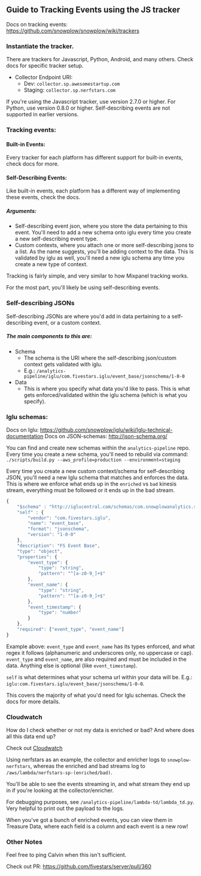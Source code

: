 ## Guide to Tracking Events using the JS tracker
Docs on tracking events: https://github.com/snowplow/snowplow/wiki/trackers

### Instantiate the tracker.

There are trackers for Javascript, Python, Android, and many others. Check docs for specific tracker setup.

* Collector Endpoint URI: 
  * Dev: `collector.sp.awesomestartup.com`
  * Staging: `collector.sp.nerfstars.com`

If you're using the Javascript tracker, use version 2.7.0 or higher. For Python, use version 0.8.0 or higher. Self-describing events are not supported in earlier versions.

### Tracking events:

#### Built-in Events:

Every tracker for each platform has different support for built-in events, check docs for more.

#### Self-Describing Events:

Like built-in events, each platform has a different way of implementing these events, check the docs.

##### Arguments:

* Self-describing event json, where you store the data pertaining to this event. You'll need to add a new schema onto iglu every time you create a new self-describing event type. 
* Custom contexts, where you attach one or more self-describing jsons to a list. As the name suggests, you'll be adding context to the data. This is validated by iglu as well, you'll need a new iglu schema any time you create a new type of context.

Tracking is fairly simple, and very similar to how Mixpanel tracking works. 

For the most part, you'll likely be using self-describing events.


### Self-describing JSONs

Self-describing JSONs are where you'd add in data pertaining to a self-describing event, or a custom context.

##### The main components to this are:
* Schema
  * The schema is the URI where the self-describing json/custom context gets validated with iglu.
  * E.g.: `/analytics-pipeline/iglu/com.fivestars.iglu/event_base/jsonschema/1-0-0`
* Data
  * This is where you specify what data you'd like to pass. This is what gets enforced/validated within the iglu schema (which is what you specify).


### Iglu schemas:

Docs on Iglu: https://github.com/snowplow/iglu/wiki/Iglu-technical-documentation
Docs on JSON-schemas: http://json-schema.org/

You can find and create new schemas within the `analytics-pipeline` repo. Every time you create a new schema, you'll need to rebuild via command: `./scripts/build.py --aws_profile=production --environment=staging`

Every time you create a new custom context/schema for self-describing JSON, you'll need a new Iglu schema that matches and enforces the data. This is where we enforce what ends up in the `enriched` vs `bad` kinesis stream, everything must be followed or it ends up in the bad stream.

```javascript
{
    "$schema" : "http://iglucentral.com/schemas/com.snowplowanalytics.self-desc/schema/jsonschema/1-0-0#",
    "self" : {
        "vendor": "com.fivestars.iglu",
        "name": "event_base",
        "format": "jsonschema",
        "version": "1-0-0"
    },
    "description": "FS Event Base",
    "type": "object",
    "properties": {
        "event_type": {
            "type": "string",
            "pattern": "^[a-z0-9_]+$"
        },
        "event_name": {
            "type": "string",
            "pattern": "^[a-z0-9_]+$"
        },
        "event_timestamp": {
            "type": "number"
        }
    },
    "required": ["event_type", "event_name"]
}
```

Example above: `event_type` and `event_name` has its types enforced, and what regex it follows (alphanumeric and underscores only, no uppercase or cap). `event_type` and `event_name`, are also required and must be included in the data. Anything else is optional (like `event_timestamp`).

`self` is what determines what your schema url within your data will be. E.g.: `iglu:com.fivestars.iglu/event_base/jsonschema/1-0-0`.

This covers the majority of what you'd need for Iglu schemas. Check the docs for more details.


### Cloudwatch

How do I check whether or not my data is enriched or bad? And where does all this data end up?

Check out [Cloudwatch](https://console.aws.amazon.com/cloudwatch/home?region=us-east-1#logs:)

Using nerfstars as an example, the collector and enricher logs to `snowplow-nerfstars`, whereas the enriched and bad streams log to `/aws/lambda/nerfstars-sp-(enriched/bad)`.

You'll be able to see the events streaming in, and what stream they end up in if you're looking at the collector/enricher.

For debugging purposes, see `/analytics-pipeline/lambda-td/lambda_td.py`. Very helpful to print out the payload to the logs.

When you've got a bunch of enriched events, you can view them in Treasure Data, where each field is a column and each event is a new row!


### Other Notes

Feel free to ping Calvin when this isn't sufficient.

Check out PR: https://github.com/fivestars/server/pull/360

